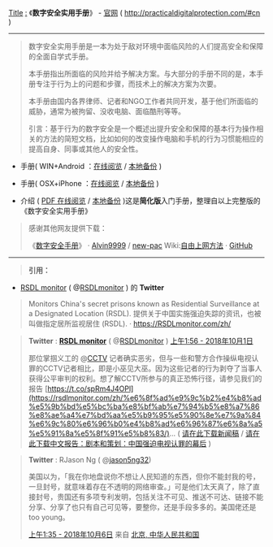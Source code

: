 [Title](https://go.choong.net/digi/) [:](https://taoste.github.io/Hello-World/Technical%20File(PDF)/《数字安全实用手册》/) 《**数字安全实用手册**》 - [官网](http://practicaldigitalprotection.com/#cn) ( http://practicaldigitalprotection.com/#cn )

-----------------------------------------

> 数字安全实用手册是一本为处于敌对环境中面临风险的人们提高安全和保障的全面自学式手册。
>
> 本手册指出所面临的风险并给予解决方案。与大部分的手册不同的是，本手册专注于行为上的问题和步骤，而技术上的解决方案为次要。
>
> 本手册由国内各界律师、记者和NGO工作者共同开发，基于他们所面临的威胁，通常为被拘留、没收电脑、面临酷刑等等。
> 
> 引言：基于行为的数字安全是一个概述出提升安全和保障的基本行为操作相关的方法的简短文档，比如如何的改变操作电脑和手机的行为习惯能相应的提高自身、同事或其他人的安全性。
> 

- 手册( WIN+Android ：[在线阅览](http://practicaldigitalprotection.com/pdfs/Practical%20Digital%20Protection%20(CN)%20(WIN+Android).pdf) / [本地备份](https://taoste.github.io/Hello-World/Technical%20File(PDF)/%E3%80%8A%E6%95%B0%E5%AD%97%E5%AE%89%E5%85%A8%E5%AE%9E%E7%94%A8%E6%89%8B%E5%86%8C%E3%80%8B/Practical%20Digital%20Protection%20(CN)%20(WIN+Android).pdf) )

- 手册( OSX+iPhone ：[在线阅览](http://practicaldigitalprotection.com/pdfs/Practical%20Digital%20Protection%20(CN)%20(OSX+iPhone).pdf) / [本地备份](https://taoste.github.io/Hello-World/Technical%20File(PDF)/%E3%80%8A%E6%95%B0%E5%AD%97%E5%AE%89%E5%85%A8%E5%AE%9E%E7%94%A8%E6%89%8B%E5%86%8C%E3%80%8B/Practical%20Digital%20Protection%20(CN)%20(OSX+iPhone).pdf) )

- 介绍 ( [PDF 在线阅览](http://practicaldigitalprotection.com/pdfs/Behaviour%20Based%20Cybersecurity%20(CN).pdf) / [本地备份](https://taoste.github.io/Hello-World/Technical%20File(PDF)/%E3%80%8A%E6%95%B0%E5%AD%97%E5%AE%89%E5%85%A8%E5%AE%9E%E7%94%A8%E6%89%8B%E5%86%8C%E3%80%8B/Behaviour%20Based%20Cybersecurity%20(CN).pdf) )这是**简化版**入门手册，整理自以上完整版的《数字安全实用手册》

> 感谢其他网友提供下载：
> 
> 《[数字安全手册](https://github.com/Alvin9999/new-pac/wiki/%E6%95%B0%E5%AD%97%E5%AE%89%E5%85%A8%E6%89%8B%E5%86%8C)》 · [Alvin9999](https://github.com/Alvin9999/) / [new-pac](https://github.com/Alvin9999/new-pac)  Wiki:[自由上网方法](https://github.com/Alvin9999/new-pac/wiki) · [GitHub](https://github.com/)

-----------------------------------------

> **引用：**

-  [RSDL monitor](https://twitter.com/intent/follow?original_referer=http%3A%2F%2Fpracticaldigitalprotection.com%2F&ref_src=twsrc%5Etfw&region=follow_link&screen_name=RSDLmonitor&tw_p=followbutton) ( @[RSDLmonitor](https://twitter.com/RSDLmonitor) ) 的 **Twitter**
> 
> Monitors China's secret prisons known as Residential Surveillance at a Designated Location (RSDL). 提供关于中国实施强迫失踪的资讯，也被叫做指定居所监视居住 (RSDL).  · https://RSDLmonitor.com/zh/ 

> **Twitter** : [**RSDL monitor**](https://twitter.com/intent/user?screen_name=RSDLmonitor) ( @[RSDLmonitor](https://twitter.com/RSDLmonitor) )   [上午1:56 - 2018年10月1日](https://twitter.com/RSDLmonitor/status/1046700246003306496)  
>  
>  那位掌掴义工的 @[CCTV](https://twitter.com/CCTV) 记者确实恶劣，但与一些和警方合作操纵电视认罪的CCTV记者相比，即是小巫见大巫。因为这些记者的行为剥夺了当事人获得公平审判的权利。想了解CCTV所参与的真正恐怖行径，请参见我们的报告  [https://t.co/spRm4J4OPl](https://rsdlmonitor.com/zh/%e6%8f%ad%e9%9c%b2%e4%b8%ad%e5%9b%bd%e5%bc%ba%e8%bf%ab%e7%94%b5%e8%a7%86%e8%ae%a4%e7%bd%aa%e5%b9%95%e5%90%8e%e7%9a%84%e6%9c%80%e6%96%b0%e4%b8%ad%e6%96%87%e6%8a%a5%e5%91%8a%e5%8f%91%e5%b8%83/)... 
( [请在此下载新闻稿](https://rsdlmonitor.com/wp-content/uploads/2018/06/Press-Release-CN.pdf)
 / [请在此下载中文报告：剧本和策划：中国强迫电视认罪的幕后](https://rsdlmonitor.com/wp-content/uploads/2018/06/%E5%89%A7%E6%9C%AC%E5%92%8C%E7%AD%96%E5%88%92%EF%BC%9A%E4%B8%AD%E5%9B%BD%E5%BC%BA%E8%BF%AB%E7%94%B5%E8%A7%86%E8%AE%A4%E7%BD%AA%E7%9A%84%E5%B9%95%E5%90%8E.pdf) )


> **Twitter** : RJason Ng ( @[jason5ng32](https://twitter.com/jason5ng32))
> 
> 美国以为，「我在你地盘说你不想让人民知道的东西，但你不能封我的号，一旦封号，就意味着存在不透明的网络审查。」可是他们太天真了，除了直接封号，贵国还有多项专利发明，包括关注不可见、推送不可达、链接不能分享、分享了也只有自己可见等，要整你，还是手段多多的。美国佬还是 too young。
> 
> [上午1:35 - 2018年10月6日](https://twitter.com/jason5ng32/status/1048506901573468161) 来自 [北京, 中华人民共和国](https://twitter.com/search?q=place%3A01120f703ae9184a) 
